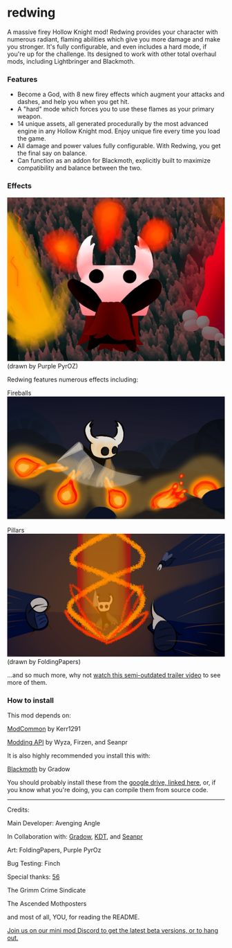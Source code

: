# redwing

A massive firey Hollow Knight mod! Redwing provides your character with numerous radiant, flaming abilities which give you more damage and make you stronger. It's fully configurable, and even includes a hard mode, if you're up for the challenge. Its designed to work with other total overhaul mods, including Lightbringer and Blackmoth.

### Features

* Become a God, with 8 new firey effects which augment your attacks and dashes, and help you when you get hit.
* A "hard" mode which forces you to use these flames as your primary weapon.
* 14 unique assets, all generated procedurally by the most advanced engine in any Hollow Knight mod. Enjoy unique fire every time you load the game.
* All damage and power values fully configurable. With Redwing, you get the final say on balance.
* Can function as an addon for Blackmoth, explicitly built to maximize compatibility and balance between the two.

### Effects

![Art By Purple](pictures/purple1.png)
(drawn by Purple PyrOZ)

Redwing features numerous effects including:

Fireballs ![Fireballs](pictures/papersfireball.png)

Pillars ![Pillars](pictures/paperspillar.png)
(drawn by FoldingPapers)

...and so much more, why not [watch this semi-outdated trailer video](https://www.youtube.com/watch?v=IoE9GuWDzPw) to see more of them.

### How to install

This mod depends on:

[ModCommon](https://github.com/Kerr1291/ModCommon) by Kerr1291

[Modding API](https://github.com/seanpr96/HollowKnight.Modding) by Wyza, Firzen, and Seanpr

It is also highly recommended you install this with:

[Blackmoth](https://github.com/Ayugradow/Blackmoth) by Gradow

You should probably install these from the [google drive, linked here](https://drive.google.com/drive/folders/0B_b9PFqx_PR9Um9MeFZMV21oWGs), or, if you know what you're doing, you can compile them from source code.


---

Credits:

Main Developer: Avenging Angle

In Collaboration with: [Gradow](https://gitlab.com/gradow), [KDT](https://github.com/kaydeetee), and [Seanpr](https://github.com/seanpr96)

Art: FoldingPapers, Purple PyrOz

Bug Testing: Finch

Special thanks:
[56](https://github.com/5fiftysix6)

The Grimm Crime Sindicate

The Ascended Mothposters

and most of all, YOU, for reading the README.

[Join us on our mini mod Discord to get the latest beta versions, or to hang out.](https://discord.gg/cED7ZGr)
